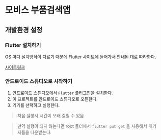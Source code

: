 # 모비스 부품검색앱

## 개발환경 설정

### Flutter 설치하기

OS 마다 설치방식이 다르기 때문에 Flutter 사이트에 들어가서 안내된 대로 따라한다.

[사이트링크](https://flutter-ko.dev/docs/get-started/install)

### 안드로이드 스튜디오로 시작하기

1. 안드로이드 스튜디오에서 `Flutter` 플러그인을 설치한다.
2. 이 프로젝트를 안드로이드 스튜디오로 오픈한다.
3. 기기를 선택하고 실행한다.

> 처음 실행시 시간이 오래 걸릴 수 있음

> 만약 실행이 되지 않는다면 root 폴더에서 `flutter put get` 을 사용해서 패키지들을 다운받는다.
